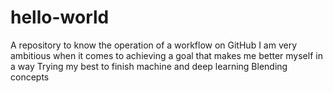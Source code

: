 # hello-world
A repository to know the operation of a workflow on GitHub
I am very ambitious when it comes to achieving a goal that makes me better myself in a way
Trying my best to finish machine and deep learning 
Blending concepts 
